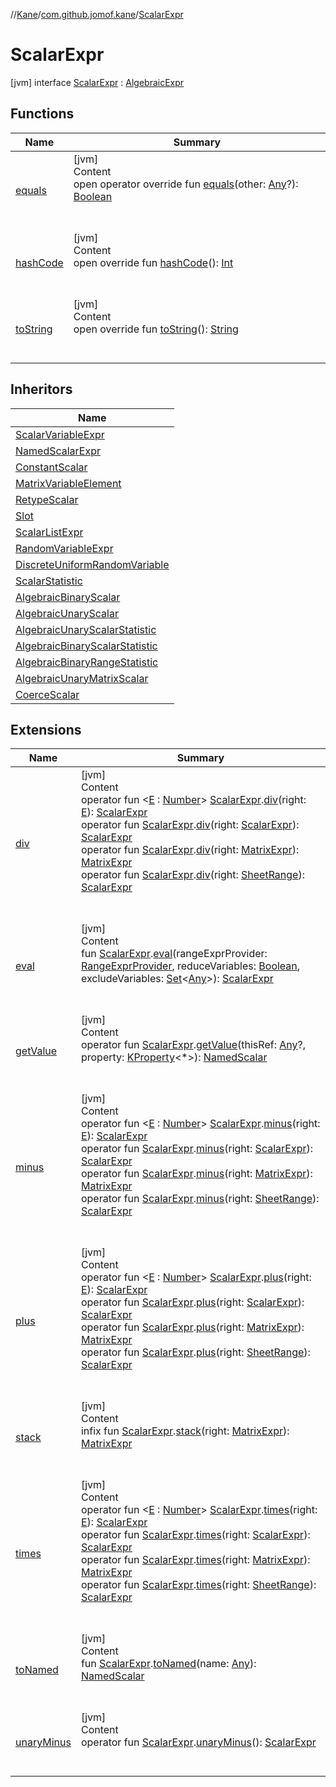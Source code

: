 //[Kane](../../index.md)/[com.github.jomof.kane](../index.md)/[ScalarExpr](index.md)



# ScalarExpr  
 [jvm] interface [ScalarExpr](index.md) : [AlgebraicExpr](../-algebraic-expr/index.md)   


## Functions  
  
|  Name|  Summary| 
|---|---|
| [equals](https://kotlinlang.org/api/latest/jvm/stdlib/kotlin/-any/equals.html)| [jvm]  <br>Content  <br>open operator override fun [equals](https://kotlinlang.org/api/latest/jvm/stdlib/kotlin/-any/equals.html)(other: [Any](https://kotlinlang.org/api/latest/jvm/stdlib/kotlin/-any/index.html)?): [Boolean](https://kotlinlang.org/api/latest/jvm/stdlib/kotlin/-boolean/index.html)  <br><br><br>
| [hashCode](https://kotlinlang.org/api/latest/jvm/stdlib/kotlin/-any/hash-code.html)| [jvm]  <br>Content  <br>open override fun [hashCode](https://kotlinlang.org/api/latest/jvm/stdlib/kotlin/-any/hash-code.html)(): [Int](https://kotlinlang.org/api/latest/jvm/stdlib/kotlin/-int/index.html)  <br><br><br>
| [toString](https://kotlinlang.org/api/latest/jvm/stdlib/kotlin/-any/to-string.html)| [jvm]  <br>Content  <br>open override fun [toString](https://kotlinlang.org/api/latest/jvm/stdlib/kotlin/-any/to-string.html)(): [String](https://kotlinlang.org/api/latest/jvm/stdlib/kotlin/-string/index.html)  <br><br><br>


## Inheritors  
  
|  Name| 
|---|
| [ScalarVariableExpr](../-scalar-variable-expr/index.md)
| [NamedScalarExpr](../-named-scalar-expr/index.md)
| [ConstantScalar](../-constant-scalar/index.md)
| [MatrixVariableElement](../-matrix-variable-element/index.md)
| [RetypeScalar](../-retype-scalar/index.md)
| [Slot](../-slot/index.md)
| [ScalarListExpr](../-scalar-list-expr/index.md)
| [RandomVariableExpr](../-random-variable-expr/index.md)
| [DiscreteUniformRandomVariable](../-discrete-uniform-random-variable/index.md)
| [ScalarStatistic](../-scalar-statistic/index.md)
| [AlgebraicBinaryScalar](../../com.github.jomof.kane.functions/-algebraic-binary-scalar/index.md)
| [AlgebraicUnaryScalar](../../com.github.jomof.kane.functions/-algebraic-unary-scalar/index.md)
| [AlgebraicUnaryScalarStatistic](../../com.github.jomof.kane.functions/-algebraic-unary-scalar-statistic/index.md)
| [AlgebraicBinaryScalarStatistic](../../com.github.jomof.kane.functions/-algebraic-binary-scalar-statistic/index.md)
| [AlgebraicBinaryRangeStatistic](../../com.github.jomof.kane.functions/-algebraic-binary-range-statistic/index.md)
| [AlgebraicUnaryMatrixScalar](../../com.github.jomof.kane.functions/-algebraic-unary-matrix-scalar/index.md)
| [CoerceScalar](../../com.github.jomof.kane.sheet/-coerce-scalar/index.md)


## Extensions  
  
|  Name|  Summary| 
|---|---|
| [div](../../com.github.jomof.kane.functions/div.md)| [jvm]  <br>Content  <br>operator fun <[E](../../com.github.jomof.kane.functions/div.md) : [Number](https://kotlinlang.org/api/latest/jvm/stdlib/kotlin/-number/index.html)> [ScalarExpr](index.md).[div](../../com.github.jomof.kane.functions/div.md)(right: [E](../../com.github.jomof.kane.functions/div.md)): [ScalarExpr](index.md)  <br>operator fun [ScalarExpr](index.md).[div](../../com.github.jomof.kane.functions/div.md)(right: [ScalarExpr](index.md)): [ScalarExpr](index.md)  <br>operator fun [ScalarExpr](index.md).[div](../../com.github.jomof.kane.functions/div.md)(right: [MatrixExpr](../-matrix-expr/index.md)): [MatrixExpr](../-matrix-expr/index.md)  <br>operator fun [ScalarExpr](index.md).[div](../../com.github.jomof.kane.functions/div.md)(right: [SheetRange](../../com.github.jomof.kane.sheet/-sheet-range/index.md)): [ScalarExpr](index.md)  <br><br><br>
| [eval](../eval.md)| [jvm]  <br>Content  <br>fun [ScalarExpr](index.md).[eval](../eval.md)(rangeExprProvider: [RangeExprProvider](../../com.github.jomof.kane.sheet/-range-expr-provider/index.md), reduceVariables: [Boolean](https://kotlinlang.org/api/latest/jvm/stdlib/kotlin/-boolean/index.html), excludeVariables: [Set](https://kotlinlang.org/api/latest/jvm/stdlib/kotlin.collections/-set/index.html)<[Any](https://kotlinlang.org/api/latest/jvm/stdlib/kotlin/-any/index.html)>): [ScalarExpr](index.md)  <br><br><br>
| [getValue](../get-value.md)| [jvm]  <br>Content  <br>operator fun [ScalarExpr](index.md).[getValue](../get-value.md)(thisRef: [Any](https://kotlinlang.org/api/latest/jvm/stdlib/kotlin/-any/index.html)?, property: [KProperty](https://kotlinlang.org/api/latest/jvm/stdlib/kotlin.reflect/-k-property/index.html)<*>): [NamedScalar](../-named-scalar/index.md)  <br><br><br>
| [minus](../../com.github.jomof.kane.functions/minus.md)| [jvm]  <br>Content  <br>operator fun <[E](../../com.github.jomof.kane.functions/minus.md) : [Number](https://kotlinlang.org/api/latest/jvm/stdlib/kotlin/-number/index.html)> [ScalarExpr](index.md).[minus](../../com.github.jomof.kane.functions/minus.md)(right: [E](../../com.github.jomof.kane.functions/minus.md)): [ScalarExpr](index.md)  <br>operator fun [ScalarExpr](index.md).[minus](../../com.github.jomof.kane.functions/minus.md)(right: [ScalarExpr](index.md)): [ScalarExpr](index.md)  <br>operator fun [ScalarExpr](index.md).[minus](../../com.github.jomof.kane.functions/minus.md)(right: [MatrixExpr](../-matrix-expr/index.md)): [MatrixExpr](../-matrix-expr/index.md)  <br>operator fun [ScalarExpr](index.md).[minus](../../com.github.jomof.kane.functions/minus.md)(right: [SheetRange](../../com.github.jomof.kane.sheet/-sheet-range/index.md)): [ScalarExpr](index.md)  <br><br><br>
| [plus](../../com.github.jomof.kane.functions/plus.md)| [jvm]  <br>Content  <br>operator fun <[E](../../com.github.jomof.kane.functions/plus.md) : [Number](https://kotlinlang.org/api/latest/jvm/stdlib/kotlin/-number/index.html)> [ScalarExpr](index.md).[plus](../../com.github.jomof.kane.functions/plus.md)(right: [E](../../com.github.jomof.kane.functions/plus.md)): [ScalarExpr](index.md)  <br>operator fun [ScalarExpr](index.md).[plus](../../com.github.jomof.kane.functions/plus.md)(right: [ScalarExpr](index.md)): [ScalarExpr](index.md)  <br>operator fun [ScalarExpr](index.md).[plus](../../com.github.jomof.kane.functions/plus.md)(right: [MatrixExpr](../-matrix-expr/index.md)): [MatrixExpr](../-matrix-expr/index.md)  <br>operator fun [ScalarExpr](index.md).[plus](../../com.github.jomof.kane.functions/plus.md)(right: [SheetRange](../../com.github.jomof.kane.sheet/-sheet-range/index.md)): [ScalarExpr](index.md)  <br><br><br>
| [stack](../../com.github.jomof.kane.functions/stack.md)| [jvm]  <br>Content  <br>infix fun [ScalarExpr](index.md).[stack](../../com.github.jomof.kane.functions/stack.md)(right: [MatrixExpr](../-matrix-expr/index.md)): [MatrixExpr](../-matrix-expr/index.md)  <br><br><br>
| [times](../../com.github.jomof.kane.functions/times.md)| [jvm]  <br>Content  <br>operator fun <[E](../../com.github.jomof.kane.functions/times.md) : [Number](https://kotlinlang.org/api/latest/jvm/stdlib/kotlin/-number/index.html)> [ScalarExpr](index.md).[times](../../com.github.jomof.kane.functions/times.md)(right: [E](../../com.github.jomof.kane.functions/times.md)): [ScalarExpr](index.md)  <br>operator fun [ScalarExpr](index.md).[times](../../com.github.jomof.kane.functions/times.md)(right: [ScalarExpr](index.md)): [ScalarExpr](index.md)  <br>operator fun [ScalarExpr](index.md).[times](../../com.github.jomof.kane.functions/times.md)(right: [MatrixExpr](../-matrix-expr/index.md)): [MatrixExpr](../-matrix-expr/index.md)  <br>operator fun [ScalarExpr](index.md).[times](../../com.github.jomof.kane.functions/times.md)(right: [SheetRange](../../com.github.jomof.kane.sheet/-sheet-range/index.md)): [ScalarExpr](index.md)  <br><br><br>
| [toNamed](../to-named.md)| [jvm]  <br>Content  <br>fun [ScalarExpr](index.md).[toNamed](../to-named.md)(name: [Any](https://kotlinlang.org/api/latest/jvm/stdlib/kotlin/-any/index.html)): [NamedScalar](../-named-scalar/index.md)  <br><br><br>
| [unaryMinus](../../com.github.jomof.kane.functions/unary-minus.md)| [jvm]  <br>Content  <br>operator fun [ScalarExpr](index.md).[unaryMinus](../../com.github.jomof.kane.functions/unary-minus.md)(): [ScalarExpr](index.md)  <br><br><br>

